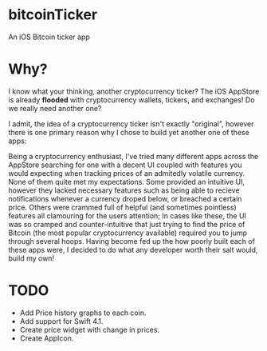 # bitcoinTicker
An iOS Bitcoin ticker app

# Why?
I know what your thinking, another cryptocurrency ticker? The iOS AppStore is already **flooded** with cryptocurrency wallets, tickers, and exchanges! Do we really need another one?

I admit, the idea of a cryptocurrency ticker isn't exactly "original", however there is one primary reason why I chose to build yet another one of these apps:

Being a cryptocurrency enthusiast, I've tried many different apps across the AppStore searching for one with a decent UI coupled with features you would expecting when tracking prices of an admitedly volatile currency. None of them quite met my expectations. Some provided an intuitive UI, however they lacked necessary features such as being able to recieve notifications whenever a currency droped below, or breached a certain price. Others were crammed full of helpful (and sometimes pointless) features all clamouring for the users attention; In cases like these, the UI was so cramped and counter-intuitive that just trying to find the price of Bitcoin (the most popular cryptocurrency available) required you to jump through several hoops. Having become fed up the how poorly built each of these apps were, I decided to do what any developer worth their salt would, build my own!

# TODO
* Add Price history graphs to each coin.
* Add support for Swift 4.1.
* Create price widget with change in prices.
* Create AppIcon.
